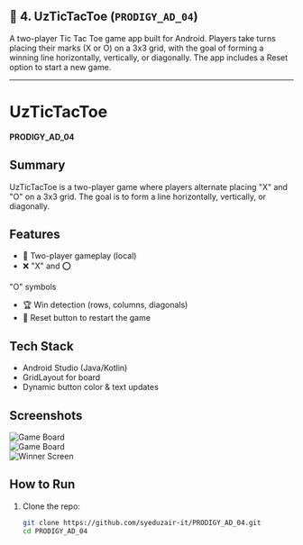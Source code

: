 ## 📌 4. UzTicTacToe (`PRODIGY_AD_04`)
A two-player Tic Tac Toe game app built for Android. Players take turns placing their marks (X or O) on a 3x3 grid, with the goal of forming a winning line horizontally, vertically, or diagonally. The app includes a Reset option to start a new game.


---




# UzTicTacToe
**PRODIGY_AD_04**

## Summary
UzTicTacToe is a two-player game where players alternate placing "X" and "O" on a 3x3 grid. The goal is to form a line horizontally, vertically, or diagonally.

## Features
- 👥 Two-player gameplay (local)  
- ❌ "X" and ⭕

 "O" symbols  
- 🏆 Win detection (rows, columns, diagonals)  
- 🔄 Reset button to restart the game  

## Tech Stack
- Android Studio (Java/Kotlin)  
- GridLayout for board  
- Dynamic button color & text updates  

## Screenshots
![Game Board](screenshots/screen4_1.jpg)  
![Game Board](screenshots/screen4_2.jpg)  
![Winner Screen](screenshots/screen4_3.jpg)  

## How to Run
1. Clone the repo:
   ```bash
   git clone https://github.com/syeduzair-it/PRODIGY_AD_04.git
   cd PRODIGY_AD_04
